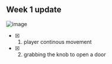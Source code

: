 ## Week 1 update
![image](https://github.com/user-attachments/assets/8f58d9c6-987c-4d15-8a48-41e2a98d6f1a)
- [x] 1. player continous movement
- [x] 2. grabbing the knob to open a door
